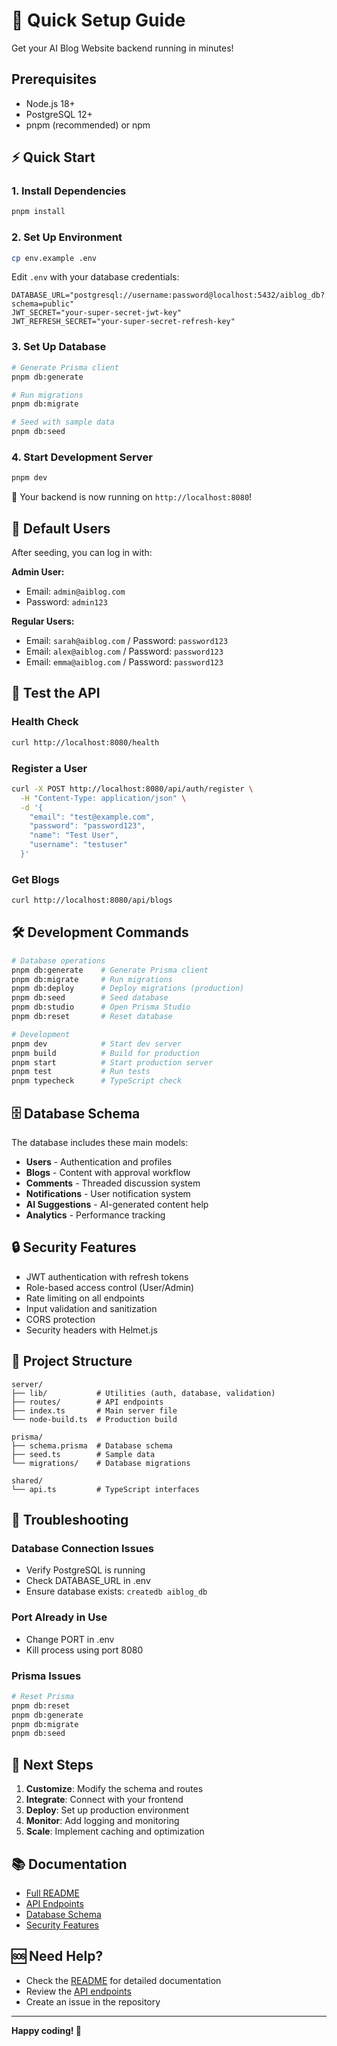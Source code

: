# 🚀 Quick Setup Guide

Get your AI Blog Website backend running in minutes!

## Prerequisites

- Node.js 18+ 
- PostgreSQL 12+
- pnpm (recommended) or npm

## ⚡ Quick Start

### 1. Install Dependencies
```bash
pnpm install
```

### 2. Set Up Environment
```bash
cp env.example .env
```

Edit `.env` with your database credentials:
```env
DATABASE_URL="postgresql://username:password@localhost:5432/aiblog_db?schema=public"
JWT_SECRET="your-super-secret-jwt-key"
JWT_REFRESH_SECRET="your-super-secret-refresh-key"
```

### 3. Set Up Database
```bash
# Generate Prisma client
pnpm db:generate

# Run migrations
pnpm db:migrate

# Seed with sample data
pnpm db:seed
```

### 4. Start Development Server
```bash
pnpm dev
```

🎉 Your backend is now running on `http://localhost:8080`!

## 🔑 Default Users

After seeding, you can log in with:

**Admin User:**
- Email: `admin@aiblog.com`
- Password: `admin123`

**Regular Users:**
- Email: `sarah@aiblog.com` / Password: `password123`
- Email: `alex@aiblog.com` / Password: `password123`
- Email: `emma@aiblog.com` / Password: `password123`

## 📡 Test the API

### Health Check
```bash
curl http://localhost:8080/health
```

### Register a User
```bash
curl -X POST http://localhost:8080/api/auth/register \
  -H "Content-Type: application/json" \
  -d '{
    "email": "test@example.com",
    "password": "password123",
    "name": "Test User",
    "username": "testuser"
  }'
```

### Get Blogs
```bash
curl http://localhost:8080/api/blogs
```

## 🛠️ Development Commands

```bash
# Database operations
pnpm db:generate    # Generate Prisma client
pnpm db:migrate     # Run migrations
pnpm db:deploy      # Deploy migrations (production)
pnpm db:seed        # Seed database
pnpm db:studio      # Open Prisma Studio
pnpm db:reset       # Reset database

# Development
pnpm dev            # Start dev server
pnpm build          # Build for production
pnpm start          # Start production server
pnpm test           # Run tests
pnpm typecheck      # TypeScript check
```

## 🗄️ Database Schema

The database includes these main models:
- **Users** - Authentication and profiles
- **Blogs** - Content with approval workflow
- **Comments** - Threaded discussion system
- **Notifications** - User notification system
- **AI Suggestions** - AI-generated content help
- **Analytics** - Performance tracking

## 🔒 Security Features

- JWT authentication with refresh tokens
- Role-based access control (User/Admin)
- Rate limiting on all endpoints
- Input validation and sanitization
- CORS protection
- Security headers with Helmet.js

## 📁 Project Structure

```
server/
├── lib/           # Utilities (auth, database, validation)
├── routes/        # API endpoints
├── index.ts       # Main server file
└── node-build.ts  # Production build

prisma/
├── schema.prisma  # Database schema
├── seed.ts        # Sample data
└── migrations/    # Database migrations

shared/
└── api.ts         # TypeScript interfaces
```

## 🚨 Troubleshooting

### Database Connection Issues
- Verify PostgreSQL is running
- Check DATABASE_URL in .env
- Ensure database exists: `createdb aiblog_db`

### Port Already in Use
- Change PORT in .env
- Kill process using port 8080

### Prisma Issues
```bash
# Reset Prisma
pnpm db:reset
pnpm db:generate
pnpm db:migrate
pnpm db:seed
```

## 🔮 Next Steps

1. **Customize**: Modify the schema and routes
2. **Integrate**: Connect with your frontend
3. **Deploy**: Set up production environment
4. **Monitor**: Add logging and monitoring
5. **Scale**: Implement caching and optimization

## 📚 Documentation

- [Full README](./README.md)
- [API Endpoints](./README.md#-api-endpoints)
- [Database Schema](./README.md#-database-schema)
- [Security Features](./README.md#-security-features)

## 🆘 Need Help?

- Check the [README](./README.md) for detailed documentation
- Review the [API endpoints](./README.md#-api-endpoints)
- Create an issue in the repository

---

**Happy coding! 🎉**

